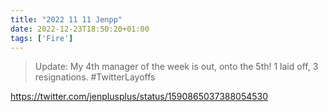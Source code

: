 ```yaml
---
title: "2022 11 11 Jenpp"
date: 2022-12-23T18:50:20+01:00
tags: ['Fire']
---
```


> Update: My 4th manager of the week is out, onto the 5th! 1 laid off, 3 resignations. #TwitterLayoffs

https://twitter.com/jenplusplus/status/1590865037388054530